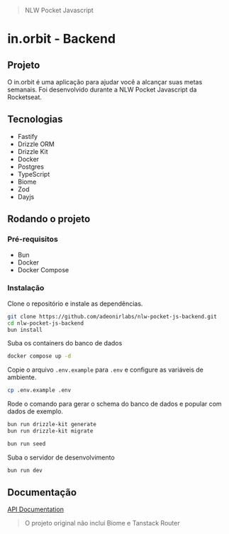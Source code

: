 > NLW Pocket Javascript

# in.orbit - Backend

## Projeto

O in.orbit é uma aplicação para ajudar você a alcançar suas metas semanais. Foi desenvolvido durante a NLW Pocket Javascript da Rocketseat.

## Tecnologias

- Fastify
- Drizzle ORM
- Drizzle Kit
- Docker
- Postgres
- TypeScript
- Biome
- Zod
- Dayjs

## Rodando o projeto

### Pré-requisitos

- Bun
- Docker
- Docker Compose

### Instalação

Clone o repositório e instale as dependências.

```bash
git clone https://github.com/adeonirlabs/nlw-pocket-js-backend.git
cd nlw-pocket-js-backend
bun install
```

Suba os containers do banco de dados

```bash
docker compose up -d
```

Copie o arquivo `.env.example` para `.env` e configure as variáveis de ambiente.

```bash
cp .env.example .env
```

Rode o comando para gerar o schema do banco de dados e popular com dados de exemplo.

```bash
bun run drizzle-kit generate
bun run drizzle-kit migrate

bun run seed
```

Suba o servidor de desenvolvimento

```bash
bun run dev
```

## Documentação

[API Documentation](./postman-collection.json)

> O projeto original não inclui Biome e Tanstack Router
